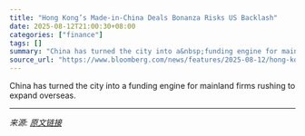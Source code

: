```yaml
---
title: "Hong Kong’s Made-in-China Deals Bonanza Risks US Backlash"
date: 2025-08-12T21:00:30+08:00
categories: ["finance"]
tags: []
summary: "China has turned the city into a&nbsp;funding engine for mainland firms rushing to expand overseas.&nbsp;"
source_url: "https://www.bloomberg.com/news/features/2025-08-12/hong-kong-deals-markets-boom-again-as-chinese-firms-rush-to-list"
---
```


China has turned the city into a&nbsp;funding engine for mainland firms rushing to expand overseas.&nbsp;

---

*来源: [原文链接](https://www.bloomberg.com/news/features/2025-08-12/hong-kong-deals-markets-boom-again-as-chinese-firms-rush-to-list)*
